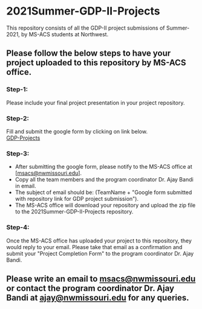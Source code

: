 # 2021Summer-GDP-II-Projects
This repository consists of all the GDP-II project submissions of Summer-2021, by MS-ACS students at Northwest.

## Please follow the below steps to have your project uploaded to this repository by MS-ACS office.  

### Step-1:
Please include your final project presentation in your project repository.

### Step-2:
Fill and submit the google form by clicking on link below.  
[GDP-Projects](https://docs.google.com/forms/d/e/1FAIpQLSdG6ljeUNMnatzcpMIwbDJZbERIDnnWQ_TeLXTfwdAQHYM7IA/viewform)

### Step-3:
* After submitting the google form, please notify to the MS-ACS office at [msacs@nwmissouri.edu].
* Copy all the team members and the program coordinator Dr. Ajay Bandi in email. 
* The subject of email should be: (TeamName + "Google form submitted with repository link for GDP project submission"). 
* The MS-ACS office will download your repository and upload the zip file to the 2021Summer-GDP-II-Projects repository.

### Step-4:
Once the MS-ACS office has uploaded your project to this repository, they would reply to your email. Please take that email as a confirmation and submit your "Project Completion Form" to the program coordinator Dr. Ajay Bandi.

## Please write an email to msacs@nwmissouri.edu or contact the program coordinator Dr. Ajay Bandi at ajay@nwmissouri.edu for any queries.

